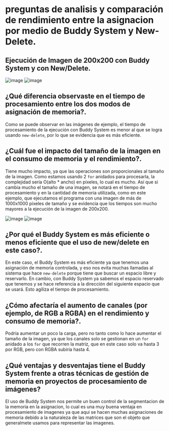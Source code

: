# preguntas de analisis y comparación de rendimiento entre la asignacion por medio de Buddy System y New-Delete.
## Ejecución de Imagen de 200x200 con Buddy System y con New/Delete.

![image](https://github.com/user-attachments/assets/6886ada5-b02c-4e66-99f8-cd03de79020b)
![image](https://github.com/user-attachments/assets/f5acc8b7-25ff-4639-bf5a-61d97701df2e)

## ¿Qué diferencia observaste en el tiempo de procesamiento entre los dos modos de asignación de memoria?.

Como se puede observar en las imágenes de ejemplo, el tiempo de procesamiento de la ejecución con Buddy System es menor al que se logra usando `new-delete`, por lo que se evidencia que es más eficiente.

## ¿Cuál fue el impacto del tamaño de la imagen en el consumo de memoria y el rendimiento?.

Tiene mucho impacto, ya que las operaciones son proporcionales al tamaño de la imagen. Como estamos usando 2 `for` anidados para procesarla, la complejidad sería O(alto * ancho) en píxeles, lo cual es mucho. Así que si cambia mucho el tamaño de una imagen, se notará en el tiempo de procesamiento y en la cantidad de memoria utilizada, como en este ejemplo,
que ejecutamos el programa con una imagen de más de 1000x1000 píxeles de tamaño y se evidencia que los tiempos son mucho mayores a la ejecución de la imagen de 200x200.
 
![image](https://github.com/user-attachments/assets/1d5ea141-9a14-4b98-8c6e-276c905880ab)
![image](https://github.com/user-attachments/assets/9d988211-8552-4324-94aa-35bfa55e9086)


## ¿Por qué el Buddy System es más eficiente o menos eficiente que el uso de new/delete en este caso?.

En este caso, el Buddy System es más eficiente ya que tenemos una asignación de memoria controlada, y eso nos evita muchas llamadas al sistema que hace `new-delete` porque tiene que buscar un espacio libre y reservarlo. En cambio, con Buddy System ya sabemos el espacio reservado que tenemos y se hace referencia a la dirección del siguiente espacio que se usará. Esto agiliza el tiempo de procesamiento.

## ¿Cómo afectaría el aumento de canales (por ejemplo, de RGB a RGBA) en el rendimiento y consumo de memoria?.

Podría aumentar un poco la carga, pero no tanto como lo hace aumentar el tamaño de la imagen, ya que los canales solo se gestionan en un `for` anidado a los `for` que recorren la matriz, que en este caso solo va hasta 3 por RGB, pero con RGBA subiría hasta 4.

## ¿Qué ventajas y desventajas tiene el Buddy System frente a otras técnicas de gestión de memoria en proyectos de procesamiento de imágenes?
El uso de Buddy System nos permite un buen control de la segmentacion de la memoria en la asignacion, lo cual es una muy buena ventaja en procesamiento de imagenes ya que aqui se hacen muchas asignaciones de memoria debido a la naturaleza de las matrices que son el objeto que generalmete usamos para representar las imagenes.
